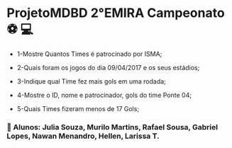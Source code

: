 # ProjetoMDBD 2°EMIRA Campeonato :soccer: :computer:

* 1-Mostre Quantos Times é patrocinado por ISMA;

* 2-Quais foram os jogos do dia 09/04/2017 e os seus estádios;

* 3-Indique qual Time fez mais gols em uma rodada;

* 4-Mostre o ID, nome e patrocinador, gols do time Ponte 04;

* 5-Quais Times fizeram menos de 17 Gols;

### :bust_in_silhouette: Alunos: Julia Souza, Murilo Martins, Rafael Sousa, Gabriel Lopes, Nawan Menandro, Hellen, Larissa T.
